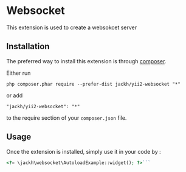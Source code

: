 Websocket
=========
This extension is used to create a websokcet server

Installation
------------

The preferred way to install this extension is through [composer](http://getcomposer.org/download/).

Either run

```
php composer.phar require --prefer-dist jackh/yii2-websocket "*"
```

or add

```
"jackh/yii2-websocket": "*"
```

to the require section of your `composer.json` file.


Usage
-----

Once the extension is installed, simply use it in your code by  :

```php
<?= \jackh\websocket\AutoloadExample::widget(); ?>```